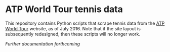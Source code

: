 <div id="contents"></div>

# ATP World Tour tennis data

This repository contains Python scripts that scrape tennis data from the <a href="http://www.atpworldtour.com/" target="_blank">ATP World Tour</a> website, as of July 2016. Note that if the site layout is subsequently redesigned, then these scripts will no longer work.

_Further documentation forthcoming_
